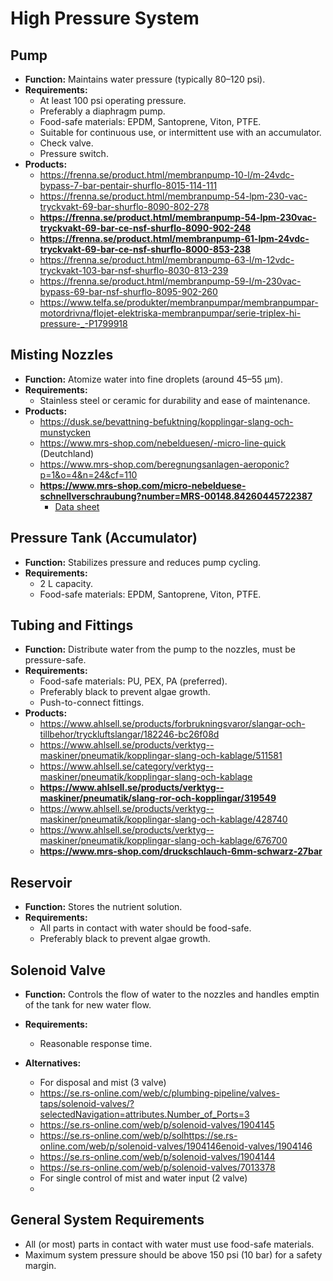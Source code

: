 # High Pressure System

## Pump
- **Function:** Maintains water pressure (typically 80–120 psi).
- **Requirements:**
    - At least 100 psi operating pressure.
    - Preferably a diaphragm pump.
    - Food-safe materials: EPDM, Santoprene, Viton, PTFE.
    - Suitable for continuous use, or intermittent use with an accumulator.
    - Check valve.
    - Pressure switch.
- **Products:**
    - https://frenna.se/product.html/membranpump-10-l/m-24vdc-bypass-7-bar-pentair-shurflo-8015-114-111
    - https://frenna.se/product.html/membranpump-54-lpm-230-vac-tryckvakt-69-bar-shurflo-8090-802-278
    - **https://frenna.se/product.html/membranpump-54-lpm-230vac-tryckvakt-69-bar-ce-nsf-shurflo-8090-902-248**
    - **https://frenna.se/product.html/membranpump-61-lpm-24vdc-tryckvakt-69-bar-ce-nsf-shurflo-8000-853-238**
    - https://frenna.se/product.html/membranpump-63-l/m-12vdc-tryckvakt-103-bar-nsf-shurflo-8030-813-239
    - https://frenna.se/product.html/membranpump-59-l/m-230vac-bypass-69-bar-nsf-shurflo-8095-902-260
    - https://www.telfa.se/produkter/membranpumpar/membranpumpar-motordrivna/flojet-elektriska-membranpumpar/serie-triplex-hi-pressure-_-P1799918

## Misting Nozzles
- **Function:** Atomize water into fine droplets (around 45–55 µm).
- **Requirements:**
  - Stainless steel or ceramic for durability and ease of maintenance.
- **Products:**
    - https://dusk.se/bevattning-befuktning/kopplingar-slang-och-munstycken
    - https://www.mrs-shop.com/nebelduesen/-micro-line-quick (Deutchland)
    - https://www.mrs-shop.com/beregnungsanlagen-aeroponic?p=1&o=4&n=24&cf=110
    - **https://www.mrs-shop.com/micro-nebelduese-schnellverschraubung?number=MRS-00148.84260445722387**    
        - [Data sheet](https://www.mrs-shop.com/media/pdf/33/56/12/micro-nebelduesen-uebersicht.pdf)    

## Pressure Tank (Accumulator)
- **Function:** Stabilizes pressure and reduces pump cycling.
- **Requirements:**
  - 2 L capacity.
  - Food-safe materials: EPDM, Santoprene, Viton, PTFE.

## Tubing and Fittings
- **Function:** Distribute water from the pump to the nozzles, must be pressure-safe.
- **Requirements:**
    - Food-safe materials: PU, PEX, PA (preferred).
    - Preferably black to prevent algae growth.
    - Push-to-connect fittings.
- **Products:**
    - https://www.ahlsell.se/products/forbrukningsvaror/slangar-och-tillbehor/tryckluftslangar/182246-bc26f08d
    - https://www.ahlsell.se/products/verktyg--maskiner/pneumatik/kopplingar-slang-och-kablage/511581
    - https://www.ahlsell.se/category/verktyg--maskiner/pneumatik/kopplingar-slang-och-kablage
    - **https://www.ahlsell.se/products/verktyg--maskiner/pneumatik/slang-ror-och-kopplingar/319549**
    - https://www.ahlsell.se/products/verktyg--maskiner/pneumatik/kopplingar-slang-och-kablage/428740
    - https://www.ahlsell.se/products/verktyg--maskiner/pneumatik/kopplingar-slang-och-kablage/676700
    - **https://www.mrs-shop.com/druckschlauch-6mm-schwarz-27bar**

## Reservoir
- **Function:** Stores the nutrient solution.
- **Requirements:**
  - All parts in contact with water should be food-safe.
  - Preferably black to prevent algae growth.

## Solenoid Valve
- **Function:** Controls the flow of water to the nozzles and handles emptin of the tank for new water flow.
- **Requirements:**
  - Reasonable response time.

- **Alternatives:**
  -  For disposal and mist (3 valve)
    - https://se.rs-online.com/web/c/plumbing-pipeline/valves-taps/solenoid-valves/?selectedNavigation=attributes.Number_of_Ports=3
    - https://se.rs-online.com/web/p/solenoid-valves/1904145
    - https://se.rs-online.com/web/p/solhttps://se.rs-online.com/web/p/solenoid-valves/1904146enoid-valves/1904146
    - https://se.rs-online.com/web/p/solenoid-valves/1904144
    - https://se.rs-online.com/web/p/solenoid-valves/7013378
  -  For single control of mist and water input (2 valve)
    - 

    
## General System Requirements
- All (or most) parts in contact with water must use food-safe materials.
- Maximum system pressure should be above 150 psi (10 bar) for a safety margin.
